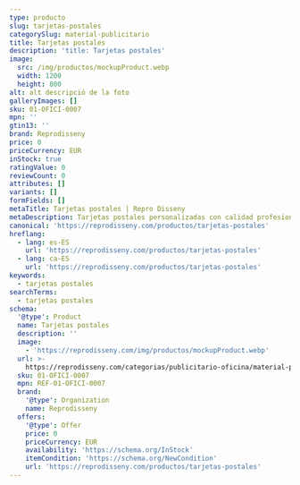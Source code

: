 ```yaml
---
type: producto
slug: tarjetas-postales
categorySlug: material-publicitario
title: Tarjetas postales
description: 'title: Tarjetas postales'
image:
  src: /img/productos/mockupProduct.webp
  width: 1200
  height: 800
alt: alt descripció de la foto
galleryImages: []
sku: 01-OFICI-0007
mpn: ''
gtin13: ''
brand: Reprodisseny
price: 0
priceCurrency: EUR
inStock: true
ratingValue: 0
reviewCount: 0
attributes: []
variants: []
formFields: []
metaTitle: Tarjetas postales | Repro Disseny
metaDescription: Tarjetas postales personalizadas con calidad profesional en Cataluña.
canonical: 'https://reprodisseny.com/productos/tarjetas-postales'
hreflang:
  - lang: es-ES
    url: 'https://reprodisseny.com/productos/tarjetas-postales'
  - lang: ca-ES
    url: 'https://reprodisseny.com/productos/tarjetas-postales'
keywords:
  - tarjetas postales
searchTerms:
  - tarjetas postales
schema:
  '@type': Product
  name: Tarjetas postales
  description: ''
  image:
    - 'https://reprodisseny.com/img/productos/mockupProduct.webp'
  url: >-
    https://reprodisseny.com/categorias/publicitario-oficina/material-publicitario/tarjetas-postales
  sku: 01-OFICI-0007
  mpn: REF-01-OFICI-0007
  brand:
    '@type': Organization
    name: Reprodisseny
  offers:
    '@type': Offer
    price: 0
    priceCurrency: EUR
    availability: 'https://schema.org/InStock'
    itemCondition: 'https://schema.org/NewCondition'
    url: 'https://reprodisseny.com/productos/tarjetas-postales'
---
```


